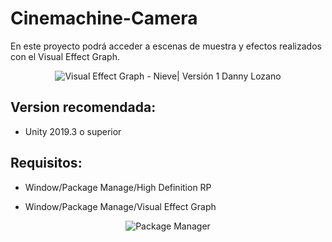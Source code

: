 # Cinemachine-Camera
En este proyecto podrá acceder a escenas de muestra y efectos realizados con el Visual Effect Graph.

<p align="center">
            <img src="image.png" alt="Visual Effect Graph - Nieve| Versión 1 Danny Lozano"/>
    </a>
</p>

## Version recomendada:

- Unity 2019.3 o superior

## Requisitos:

- Window/Package Manage/High Definition RP

- Window/Package Manage/Visual Effect Graph


<p align="center">
            <img src="hd.png" alt="Package Manager"/>
    </a>
</p>


